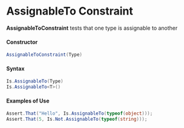 # AssignableTo Constraint


**AssignableToConstraint** tests that one type is assignable to another

#### Constructor

```csharp
AssignableToConstraint(Type)
```

#### Syntax

```csharp
Is.AssignableTo(Type)
Is.AssignableTo<T>()
```

#### Examples of Use

```csharp
Assert.That("Hello", Is.AssignableTo(typeof(object)));
Assert.That(5, Is.Not.AssignableTo(typeof(string)));
```
